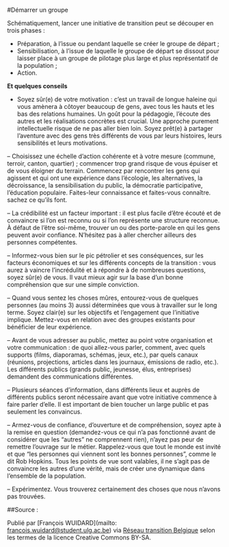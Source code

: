 #Démarrer un groupe

Schématiquement, lancer une initiative de transition peut se découper en trois phases :

* Préparation, à l’issue ou pendant laquelle se créer le groupe de départ ;
* Sensibilisation, à l’issue de laquelle le groupe de départ se dissout pour laisser place à un groupe de pilotage plus large et plus représentatif de la population ;
* Action.

**Et quelques conseils**

- Soyez sûr(e) de votre motivation : c’est un travail de longue haleine qui vous amènera à côtoyer beaucoup de gens, avec tous les hauts et les bas des relations humaines. Un goût pour la pédagogie, l’écoute des autres et les réalisations concrètes est crucial. Une approche purement intellectuelle risque de ne pas aller bien loin. Soyez prêt(e) à partager l’aventure avec des gens très différents de vous par leurs histoires, leurs sensibilités et leurs motivations.

– Choisissez une échelle d’action cohérente et à votre mesure (commune, terroir, canton, quartier) ; commencer trop grand risque de vous épuiser et de vous éloigner du terrain. Commencez par rencontrer les gens qui agissent et qui ont une expérience dans l’écologie, les alternatives, la décroissance, la sensibilisation du public, la démocratie participative, l’éducation populaire. Faites-leur connaissance et faites-vous connaître. sachez ce qu’ils font.

– La crédibilité est un facteur important : il est plus facile d’être écouté et de convaincre si l’on est reconnu ou si l’on représente une structure reconnue. À défaut de l’être soi-même, trouver un ou des porte-parole en qui les gens peuvent avoir confiance. N’hésitez pas à aller chercher ailleurs des personnes compétentes.

– Informez-vous bien sur le pic pétrolier et ses conséquences, sur les facteurs économiques et sur les différents concepts de la transition : vous aurez à vaincre l’incrédulité et à répondre à de nombreuses questions, soyez sûr(e) de vous. Il vaut mieux agir sur la base d’un bonne compréhension que sur une simple conviction.

– Quand vous sentez les choses mûres, entourez-vous de quelques personnes (au moins 3) aussi déterminées que vous à travailler sur le long terme. Soyez clair(e) sur les objectifs et l’engagement que l’initiative implique. Mettez-vous en relation avec des groupes existants pour bénéficier de leur expérience.

– Avant de vous adresser au public, mettez au point votre organisation et votre communication : de quoi allez-vous parler, comment, avec quels supports (films, diaporamas, schémas, jeux, etc.), par quels canaux (réunions, projections, articles dans les journaux, émissions de radio, etc.). Les différents publics (grands public, jeunesse, élus, entreprises) demandent des communications différentes.

– Plusieurs séances d’information, dans différents lieux et auprès de différents publics seront nécessaire avant que votre initiative commence à faire parler d’elle. Il est important de bien toucher un large public et pas seulement les convaincus.

– Armez-vous de confiance, d’ouverture et de compréhension, soyez apte à la remise en question (demandez-vous ce qui n’a pas fonctionné avant de considérer que les “autres” ne comprennent rien), n’ayez pas peur de remettre l’ouvrage sur le métier. Rappelez-vous que tout le monde est invité et que “les personnes qui viennent sont les bonnes personnes”, comme le dit Rob Hopkins. Tous les points de vue sont valables, il ne s’agit pas de convaincre les autres d’une vérité, mais de créer une dynamique dans l’ensemble de la population.

– Expérimentez. Vous trouverez certainement des choses que nous n’avons pas trouvées.

##Source : 

Publié par [François WUIDARD](mailto: francois.wuidard@student.ulg.ac.be) via [Réseau transition Belgique]( http://www.reseautransition.be/) selon les termes de la licence Creative Commons BY-SA. 
